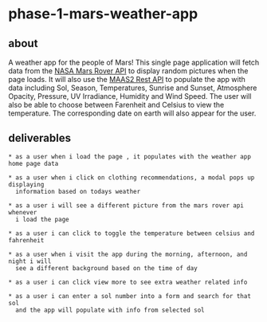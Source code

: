 # phase-1-mars-weather-app

## about

A weather app for the people of Mars! This single page application will fetch data from the [NASA Mars Rover API](https://api.nasa.gov/) 
to display random pictures when the page loads. It will also use the [MAAS2 Rest API](https://maas2.apollorion.com/)
to populate the app with data including Sol, Season, Temperatures, Sunrise and Sunset, Atmosphere Opacity, Pressure, UV Irradiance, Humidity and Wind Speed.
The user will also be able to choose between Farenheit and Celsius to view the temperature.
The corresponding date on earth will also appear for the user.

## deliverables

    * as a user when i load the page , it populates with the weather app home page data

    * as a user when i click on clothing recommendations, a modal pops up displaying 
      information based on todays weather

    * as a user i will see a different picture from the mars rover api whenever 
      i load the page

    * as a user i can click to toggle the temperature between celsius and fahrenheit

    * as a user when i visit the app during the morning, afternoon, and night i will 
      see a different background based on the time of day

    * as a user i can click view more to see extra weather related info

    * as a user i can enter a sol number into a form and search for that sol
      and the app will populate with info from selected sol

